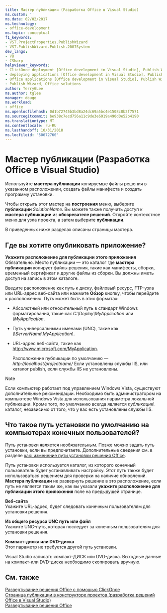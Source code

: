 ```yaml
---
title: Мастер публикации (Разработка Office в Visual Studio)
ms.custom: ''
ms.date: 02/02/2017
ms.technology:
- office-development
ms.topic: conceptual
f1_keywords:
- VST.ProjectProperties.PublishWizard
- VST.PublishWizard.Publish.2007System
dev_langs:
- VB
- CSharp
helpviewer_keywords:
- ClickOnce deployment [Office development in Visual Studio], Publish Wizard
- deploying applications [Office development in Visual Studio], Publish Wizard
- Office applications [Office development in Visual Studio], Publish Wizard
- Publish Wizard, Office solutions
author: TerryGLee
ms.author: tglee
manager: douge
ms.workload:
- office
ms.openlocfilehash: 0d1b72745b3bd8a24dc69a5bc4e1508c8b2f7571
ms.sourcegitcommit: be938c7ecd756a11c9de3e6019a490d0e52b4190
ms.translationtype: MT
ms.contentlocale: ru-RU
ms.lasthandoff: 10/31/2018
ms.locfileid: "50672760"
---
```

# <a name="publish-wizard-office-development-in-visual-studio"></a>Мастер публикации (Разработка Office в Visual Studio)
  Используйте **мастера публикации** копируемые файлы решения в указанном расположении, создать файлы манифеста и создать программу установки.  
  
 Чтобы открыть этот мастер на **построения** меню, выберите **публикации** *SolutionName*. Вы можете также получить доступ к **мастера публикации** из **обозревателе решений**. Откройте контекстное меню для узла проекта, а затем выберите **публикации**.  
  
 В приведенных ниже разделах описаны страницы мастера.  
  
## <a name="where-do-you-want-to-publish-the-application"></a>Где вы хотите опубликовать приложение?  
 **Укажите расположение для публикации этого приложения**  
 Обязательно. Место публикации — это каталог где **мастера публикации** копирует файлы решения, такие как манифесты, сборки, временный сертификат и другие файлы из сборки. Вы должны иметь доступ на запись в этом каталоге.  
  
 Введите расположение как путь к диску, файловый ресурс, FTP-узла или URL-адрес веб-сайта или нажмите **Обзор** кнопку, чтобы перейдите к расположению. Путь может быть в этих форматах:  
  
- Абсолютный или относительный путь в стандарт Windows форматирования, такие как *C:\Deploy\MyApplication* или *\MyApplication*.  
  
- Путь универсальными именами (UNC), такие как  *\\\ServerName\MyApplication\\*.  
  
- URL-адрес веб-сайта, такие как http://www.microsoft.com/MyApplication.  
  
  Расположение публикации по умолчанию — *http://localhost/projectname/* Если установлены службы IIS, или каталог publish\, если службы IIS не установлены.  
  
> [!NOTE]  
>  Если компьютер работает под управлением Windows Vista, существуют дополнительные рекомендации. Необходимо быть администратором на компьютере Windows Vista для использования параметра локальной публикации. Кроме того, по умолчанию всегда является *публикации\\*  каталог, независимо от того, что у вас есть установлены службы IIS.  
  
## <a name="what-is-the-default-installation-path-on-end-user-computers"></a>Что такое путь установки по умолчанию на компьютерах конечных пользователей?  
 Путь установки является необязательным. Позже можно задать путь установки, если вы предпочитаете. Дополнительные сведения см. в разделе [как: изменение пути установки решения Office](https://msdn.microsoft.com/d0eaa07b-2d72-4902-899f-2f9fb165b8fd).  
  
 Путь установки используется каталог, из которого конечный пользователь будет устанавливать настройку. Этот путь также будет использоваться решением для проверки на наличие обновлений. **Мастера публикации** не развернуть решение в это расположение, если путь не является таким же, как вы указали **укажите расположение для публикации этого приложения** поле на предыдущей странице.  
  
 **Веб-сайта**  
 Укажите URL-адрес, будет следовать конечным пользователям для установки решения.  
  
 **Из общего ресурса UNC путь или файл**  
 Укажите UNC-путь, которая последует за конечным пользователям для установки решения.  
  
 **Компакт-диска или DVD-диска**  
 Этот параметр не требуется другой путь установки.  
  
 Visual Studio записать компакт-ДИСК или DVD-диска. Выходные данные на компакт-или DVD-диска необходимо скопировать вручную.  
  
## <a name="see-also"></a>См. также  
 [Развертывание решения Office с помощью ClickOnce](../vsto/deploying-an-office-solution-by-using-clickonce.md)   
 [Страница публикации в конструкторе проектов &#40;разработка решений Office в Visual Studio&#41;](../vsto/publish-page-project-designer-office-development-in-visual-studio.md)   
 [Развертывание решения Office](../vsto/deploying-an-office-solution.md)  
  
  